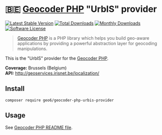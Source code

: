 # :belgium: [Geocoder PHP](https://github.com/geocoder-php/Geocoder) "UrbIS" provider

[![Latest Stable Version](https://poser.pugx.org/geo6/geocoder-php-urbis-provider/v/stable)](https://packagist.org/packages/geo6/geocoder-php-urbis-provider)
[![Total Downloads](https://poser.pugx.org/geo6/geocoder-php-urbis-provider/downloads)](https://packagist.org/packages/geo6/geocoder-php-urbis-provider)
[![Monthly Downloads](https://poser.pugx.org/geo6/geocoder-php-urbis-provider/d/monthly.png)](https://packagist.org/packages/geo6/geocoder-php-urbis-provider)
[![Software License](https://img.shields.io/badge/license-MIT-brightgreen.svg)](LICENSE)

> [Geocoder PHP](https://github.com/geocoder-php/Geocoder) is a PHP library which helps you build geo-aware applications by providing a powerful abstraction layer for geocoding manipulations.

This is the "UrbIS" provider for the [Geocoder PHP](https://github.com/geocoder-php/Geocoder).

**Coverage:** Brussels (Belgium)  
**API:** <http://geoservices.irisnet.be/localization/>

## Install

    composer require geo6/geocoder-php-urbis-provider

## Usage

See [Geocoder PHP README file](https://github.com/geocoder-php/Geocoder/blob/master/README.md).
